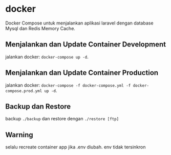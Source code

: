 # docker

Docker Compose untuk menjalankan aplikasi laravel dengan database Mysql dan Redis Memory Cache.

## Menjalankan dan Update Container Development

jalankan docker: `docker-compose up -d`.

## Menjalankan dan Update Container Production

jalankan docker: `docker-compose -f docker-compose.yml -f docker-compose.prod.yml up -d`.

## Backup dan Restore

backup `./backup` dan restore dengan `./restore [ftp]`

## Warning

selalu recreate container app jika .env diubah. env tidak tersinkron